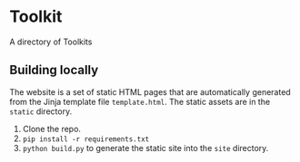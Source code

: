 # Toolkit
A directory of Toolkits


## Building locally
The website is a set of static HTML pages that are automatically generated from the Jinja template file `template.html`. The static assets are in the `static` directory.

1. Clone the repo.
2. `pip install -r requirements.txt`
3. `python build.py` to generate the static site into the `site` directory.